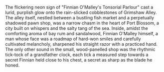 The flickering neon sign of "Finnian O'Malley's Tonsorial Parlour" cast a lurid, purplish glow onto the rain-slicked cobblestones of Grimshaw Alley.  The alley itself, nestled between a bustling fish market and a perpetually shadowed pawn shop, was a narrow chasm in the heart of Port Blossom, a city built on whispers and the salty tang of the sea.  Inside, amidst the comforting aroma of bay rum and sandalwood, Finnian O'Malley himself, a man whose face was a roadmap of hard-won smiles and carefully cultivated melancholy, sharpened his straight razor with a practiced hand.  The only other sound in the small, wood-panelled shop was the rhythmic tick-tock of a grandfather clock, each tick a measured step towards a secret Finnian held close to his chest, a secret as sharp as the blade he honed.
